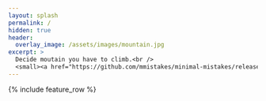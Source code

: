 ```yaml
---
layout: splash
permalink: /
hidden: true
header:
  overlay_image: /assets/images/mountain.jpg
excerpt: >
  Decide moutain you have to climb.<br />
  <small><a href="https://github.com/mmistakes/minimal-mistakes/releases/tag/4.22.0">Latest release v4.22.0</a></small>
---
```


{% include feature_row %}